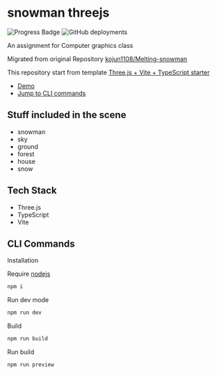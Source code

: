 # snowman threejs
![Progress Badge](https://img.shields.io/badge/progress-WIP-yellow)
![GitHub deployments](https://img.shields.io/github/deployments/yunkai1841/snowman-threejs/github-pages?label=GitHub%20Pages&link=https%3A%2F%2Fyunkai1841.github.io%2Fsnowman-threejs%2F)


An assignment for Computer graphics class

Migrated from original Repository [kojun1108/Melting-snowman](https://github.com/kojun1108/Melting-snowman)

This repository start from template
[Three.js + Vite + TypeScript starter](https://github.com/pachoclo/vite-threejs-ts-template)

- [Demo](https://yunkai1841.github.io/snowman-threejs/)
- [Jump to CLI commands](#cli-commands)

## Stuff included in the scene

- snowman
- sky
- ground
- forest
- house
- snow

## Tech Stack

- Three.js
- TypeScript
- Vite

## CLI Commands

Installation

Require [nodejs](https://nodejs.org/en)
```bash
npm i
```

Run dev mode

```bash
npm run dev
```

Build

```bash
npm run build
```

Run build

```bash
npm run preview
```
